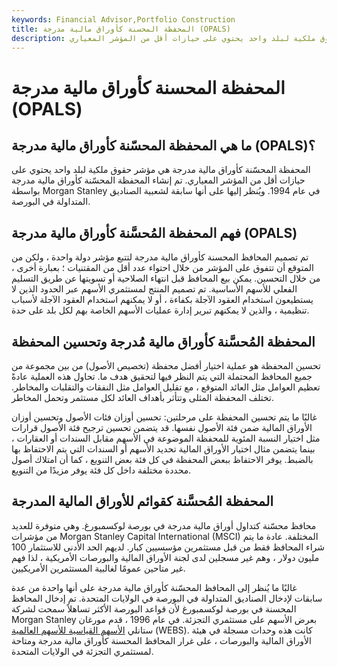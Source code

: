 ```yaml
---
keywords: Financial Advisor,Portfolio Construction
title: المحفظة المحسنة كأوراق مالية مدرجة (OPALS)
description: المحفظة المحسّنة كأوراق مالية مدرجة هي مؤشر حقوق ملكية لبلد واحد يحتوي على حيازات أقل من المؤشر المعياري.
---
```


# المحفظة المحسنة كأوراق مالية مدرجة (OPALS)
## ما هي المحفظة المحسّنة كأوراق مالية مدرجة (OPALS)؟

المحفظة المحسّنة كأوراق مالية مدرجة هي مؤشر حقوق ملكية لبلد واحد يحتوي على حيازات أقل من المؤشر المعياري. تم إنشاء المحفظة المحسّنة كأوراق مالية مدرجة بواسطة Morgan Stanley في عام 1994. ويُنظر إليها على أنها سابقة لشعبية الصناديق المتداولة في البورصة.

## فهم المحفظة المُحسَّنة كأوراق مالية مدرجة (OPALS)

تم تصميم المحافظ المحسنة كأوراق مالية مدرجة لتتبع مؤشر دولة واحدة ، ولكن من المتوقع أن تتفوق على المؤشر من خلال احتواء عدد أقل من المقتنيات ؛ بعبارة أخرى ، من خلال التحسين. يمكن بيع المحافظ قبل انتهاء الصلاحية أو تسويتها عن طريق التسليم الفعلي للأسهم الأساسية. تم تصميم المنتج لمستثمري الأسهم عبر الحدود الذين لا يستطيعون استخدام العقود الآجلة بكفاءة ، أو لا يمكنهم استخدام العقود الآجلة لأسباب تنظيمية ، والذين لا يمكنهم تبرير إدارة عمليات الأسهم الخاصة بهم لكل بلد على حدة.

## المحفظة المُحسَّنة كأوراق مالية مُدرجة وتحسين المحفظة

تحسين المحفظة هو عملية اختيار أفضل محفظة (تخصيص الأصول) من بين مجموعة من جميع المحافظ المحتملة التي يتم النظر فيها لتحقيق هدف ما. تحاول هذه العملية عادةً تعظيم العوامل مثل العائد المتوقع ، مع تقليل العوامل مثل النفقات والتقلبات والمخاطر. تختلف المحفظة المثلى وتتأثر بأهداف العائد لكل مستثمر وتحمل المخاطر.

غالبًا ما يتم تحسين المحفظة على مرحلتين: تحسين أوزان فئات الأصول وتحسين أوزان الأوراق المالية ضمن فئة الأصول نفسها. قد يتضمن تحسين ترجيح فئة الأصول قرارات مثل اختيار النسبة المئوية للمحفظة الموضوعة في الأسهم مقابل السندات أو العقارات ، بينما يتضمن مثال اختيار الأوراق المالية تحديد الأسهم أو السندات التي يتم الاحتفاظ بها بالضبط. يوفر الاحتفاظ ببعض المحفظة في كل فئة بعض التنويع ، كما أن امتلاك أصول محددة مختلفة داخل كل فئة يوفر مزيدًا من التنويع.

## المحفظة المُحسَّنة كقوائم للأوراق المالية المدرجة

محافظ محسّنة كتداول أوراق مالية مدرجة في بورصة لوكسمبورغ. وهي متوفرة للعديد من مؤشرات Morgan Stanley Capital International (MSCI) المختلفة. عادة ما يتم شراء المحافظ فقط من قبل مستثمرين مؤسسيين كبار. لديهم الحد الأدنى للاستثمار 100 مليون دولار ، وهم غير مسجلين لدى لجنة الأوراق المالية والبورصات الأمريكية ، لذا فهم غير متاحين عمومًا لغالبية المستثمرين الأمريكيين.

غالبًا ما يُنظر إلى المحافظ المحسّنة كأوراق مالية مدرجة على أنها واحدة من عدة سابقات لإدخال الصناديق المتداولة في البورصة في الولايات المتحدة. تم إدخال المحافظ المحسنة في بورصة لوكسمبورغ لأن قواعد البورصة الأكثر تساهلاً سمحت لشركة Morgan Stanley بعرض الأسهم على مستثمري التجزئة. في عام 1996 ، قدم مورغان ستانلي [الأسهم القياسية للأسهم العالمية](/webs) (WEBS). كانت هذه وحدات مسجلة في هيئة الأوراق المالية والبورصات ، على غرار المحافظ المحسنة كأوراق مالية مدرجة ومتاحة لمستثمري التجزئة في الولايات المتحدة.

